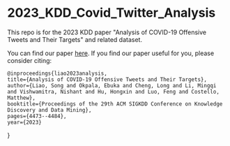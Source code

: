 # 2023_KDD_Covid_Twitter_Analysis

This repo is for the 2023 KDD paper "Analysis of COVID-19 Offensive Tweets and Their Targets" and related dataset.

You can find our paper [here](https://dl.acm.org/doi/pdf/10.1145/3580305.3599773). If you find our paper useful for you, please consider citing:


    @inproceedings{liao2023analysis,
    title={Analysis of COVID-19 Offensive Tweets and Their Targets},
    author={Liao, Song and Okpala, Ebuka and Cheng, Long and Li, Mingqi and Vishwamitra, Nishant and Hu, Hongxin and Luo, Feng and Costello, Matthew},
    booktitle={Proceedings of the 29th ACM SIGKDD Conference on Knowledge Discovery and Data Mining},
    pages={4473--4484},
    year={2023}
}
    
